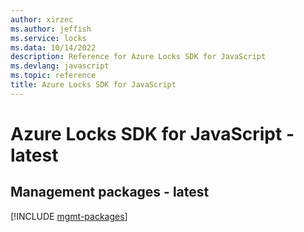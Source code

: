 ```yaml
---
author: xirzec
ms.author: jeffish
ms.service: locks
ms.data: 10/14/2022
description: Reference for Azure Locks SDK for JavaScript
ms.devlang: javascript
ms.topic: reference
title: Azure Locks SDK for JavaScript
---
```

# Azure Locks SDK for JavaScript - latest

## Management packages - latest
[!INCLUDE [mgmt-packages](locks-mgmt-index.md)]